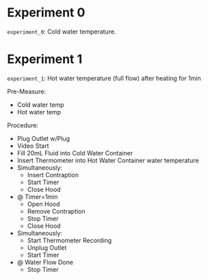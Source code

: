 # Experiment 0
`experiment_0`: Cold water temperature.

# Experiment 1
`experiment_1`: Hot water temperature (full flow) after heating for 1min

Pre-Measure:
- Cold water temp
- Hot water temp

Procedure:
- Plug Outlet w/Plug
- Video Start
- Fill 20mL Fluid into Cold Water Container
- Insert Thermometer into Hot Water Container water temperature
- Simultaneously:
	- Insert Contraption
	- Start Timer
	- Close Hood
- @ Timer=1min
	- Open Hood
	- Remove Contraption
	- Stop Timer
	- Close Hood
- Simultaneously:
	- Start Thermometer Recording
	- Unplug Outlet
	- Start Timer
- @ Water Flow Done
	- Stop Timer
